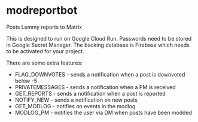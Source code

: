 # modreportbot
Posts Lemmy reports to Matrix

This is designed to run on Google Cloud Run.
Passwords need to be stored in Google Secret Manager.
The backing database is Firebase which needs to be activated for your project.

There are some extra features:
* FLAG_DOWNVOTES - sends a notification when a post is downvoted below -5
* PRIVATEMESSAGES - sends a notification when a PM is received
* GET_REPORTS - sends a notification when a post is reported
* NOTIFY_NEW - sends a notification on new posts
* GET_MODLOG - notifies on events in the modlog
* MODLOG_PM - notifies the user via DM when posts have been modded
